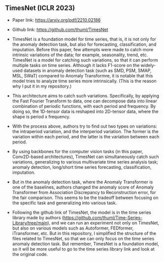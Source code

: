 ## TimesNet (ICLR 2023)
- Paper link: https://arxiv.org/pdf/2210.02186

- Github link: https://github.com/thuml/TimesNet

- TimesNet is a foundation model for time series, that is, it is not only for the anomaly detection task, but also for forecasting, classification, and imputation. Before this paper, few attempts were made to catch more intrinsic variations of the data; for example, seasonality, trend, etc. TimesNet is a model for catching such variations, so that it can perform multiple tasks on time series. Although it lacks F1-score on the widely-used datasets in anomaly detection task (such as SMD, PSM, SMAP, MSL, SWaT) compared to Anomaly Transformre, it is notable that this model tries to analyze time series more intrinsically. (This is the reason why I put it in my repository.)

- This architecture aims to catch such variations. Specifically, by applying the Fast Fourier Transform to data, one can decompose data into linear combination of periodic functions, with each period and frequency. By doing so, the 1D-tensor data is reshaped into 2D-tensor data, where the shape is period x frequency.

- With the process above, authors try to find out two types on variations: the intraperiod variation, and the interperiod variation. The former is the variation within each period, and the latter is the variation between each period.

- By using backbones for the computer vision tasks (in this paper, Conv2D-based architectures), TimesNet can simultaneously catch such variations, generalizing to various multivariate time series analysis task; anomaly detection, long/short time series forecasting, classification, imputation.

- But in the anomaly detection task, where the Anomaly Transformer is one of the baselines, authors changed the anomaly score of Anomaly Transformer from Association Discrepancy to Reconstruction error, for the fair comparison. This seems to be the tradeoff between focusing on the specific task and generalizing into various task.

- Following the github link of TimesNet, the model is in the time series library made by authors (https://github.com/thuml/Time-Series-Library/tree/main), and we can run an experiment not only on TimesNet, but also on various models such as Autoformer, FEDformer, iTransformer, etc. But in this repository, I simplified the structure of the files related to TimesNet, so that we can only focus on the time series anomaly detection task. But remember, TimesNet is a foundation model, so it will be more useful to go to the time series library link and look at the original code.